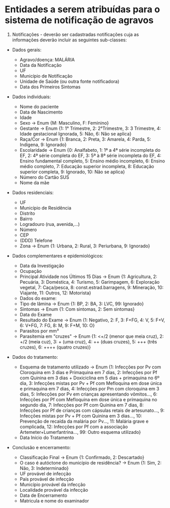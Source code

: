 # Entidades a serem atribuídas para o sistema de notificação de agravos

1. Notificações - deverão ser cadastradas notificações cuja as informações deverão incluir as seguintes sub-classes:

- Dados gerais:
    - Agravo/doença: MALÁRIA 
    - Data da Notificação 
    - UF 
    - Município de Notificação 
    - Unidade de Saúde (ou outra fonte notificadora) 
    - Data dos Primeiros Sintomas 


- Dados individuais:
    - Nome do paciente 
    - Data de Nascimento 
    - Idade 
    - Sexo -> Enum {M: Masculino, F: Feminino} 
    - Gestante -> Enum {1: 1° Trimestre, 2: 2°Trimestre, 3: 3 Trimestre, 4: Idade gestacional Ignorada, 5: Não, 6: Não se aplica} 
    - Raça/Cor -> Enum {1: Branca, 2: Preta, 3: Amarela, 4: Parda, 5: Indigena, 9: Ignorado} 
    - Escolaridade -> Enum {0: Analfabeto, 1: 1ª a 4ª série incompleta do EF, 2: 4ª série completa do EF, 3: 5ª à 8ª série incompleta do EF, 4: Ensino fundamental completo, 5: Ensino médio incompleto, 6: Ensino médio completo, 7: Educação superior incompleta, 8: Educação superior completa, 9: Ignorado, 10: Não se aplica} 
    - Número do Cartão SUS 
    - Nome da mãe 


- Dados residenciais: 
    - UF 
    - Município de Residência 
    - Distrito 
    - Bairro 
    - Logradouro (rua, avenida,...) 
    - Número 
    - CEP 
    - (DDD) Telefone 
    - Zona -> Enum {1: Urbana, 2: Rural, 3: Periurbana, 9: Ignorado} 


- Dados complementares e epidemiológicos: 
    - Data da Investigação 
    - Ocupação 
    - Principal Atividade nos Últimos 15 Dias -> Enum {1: Agricultura, 2: Pecuária, 3: Doméstica, 4: Turismo, 5: Garimpagem, 6: Exploração vegetal, 7: Caça/pesca, 8: const.estrad.barragens, 9: Mineração, 10: Viajante, 11: Outros, 12: Motorista} 
    - Dados do exame: 
    - Tipo de lâmina -> Enum {1: BP, 2: BA, 3: LVC, 99: Ignorado} 
    - Sintomas -> Enum {1: Com sintomas, 2: Sem sintomas} 
    - Data do Exame 
    - Resultado do Exame -> Enum {1: Negativo, 2: F, 3: F+FG, 4: V, 5: F+V, 6: V+FG, 7: FG, 8: M, 9: F+M, 10: O} 
    - Parasitos por mm³ 
    - Parasitemia em "cruzes" -> Enum {1: <+/2 (menor que meia cruz), 2: +/2 (meia cuz), 3: + (uma cruz), 4: ++ (duas cruzes), 5: +++ (três cruzes), 6: ++++ (quatro cruzes)} 


- Dados do tratamento: 
    - Esquema de tratamento utilizado -> Enum {1: Infecções por Pv com Cloroquina em 3 dias e Primaquina em 7 dias, 2: Infecções por Pf com Quinina em 3 dias + Doxiciclina em 5 dias + primaquina no 6º dia, 3: Infecções mistas por Pv + Pf com Mefloquina em dose única e primaquina em 7 dias, 4: Infecções por Pm com cloroquina em 3 dias, 5: Infecções por Pv em crianças apresentando vômitos..., 6: Infecções por Pf com Mefloquina em dose única e prímaquina no segundo dia, 7: Infecções por Pf com Quinina em 7 dias, 8: Infecções por Pf de crianças com cápsulas retais de artesunato..., 9: Infecções mistas por Pv + Pf com Quinina em 3 dias..., 10: Prevenção de recaída da malária por Pv..., 11: Malária grave e complicada, 12: Infecções por Pf com a associação Artemeter+Lumerfantrina..., 99: Outro esquema utilizado} 
    - Data Início do Tratamento 

- Conclusão e encerramento: 
    - Classificação Final -> Enum {1: Confirmado, 2: Descartado} 
    - O caso é autóctone do município de residência? -> Enum {1: Sim, 2: Não, 3: Indeterminado} 
    - UF provável de infecção 
    - País provável de infecção 
    - Município provável da infecção 
    - Localidade provável da infecção 
    - Data de Encerramento 
    - Matricula e nome do examinador
